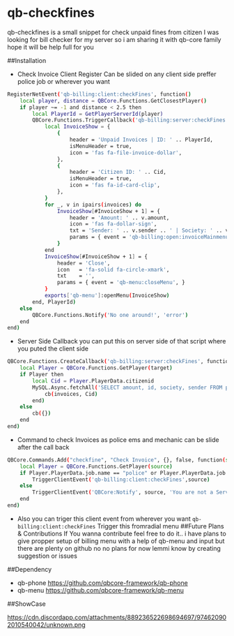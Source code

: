 # qb-checkfines
qb-checkfines is a small snippet for check unpaid fines from citizen I was looking for bill checker for my server so i am sharing it with qb-core family hope it will be help full for you 

##Installation

- Check Invoice Client Register Can be slided on any client side preffer police job or wherever you want 
```bash
RegisterNetEvent('qb-billing:client:checkFines', function()
    local player, distance = QBCore.Functions.GetClosestPlayer()
    if player ~= -1 and distance < 2.5 then
        local PlayerId = GetPlayerServerId(player)
        QBCore.Functions.TriggerCallback('qb-billing:server:checkFines', function(invoices, Cid)
            local InvoiceShow = {
                {
                    header = 'Unpaid Invoices | ID: ' .. PlayerId,
                    isMenuHeader = true,
                    icon = 'fas fa-file-invoice-dollar',
                },
                {
                    header = 'Citizen ID: ' .. Cid,
                    isMenuHeader = true,
                    icon = 'fas fa-id-card-clip',
                },
            }
            for _, v in ipairs(invoices) do
                InvoiceShow[#InvoiceShow + 1] = {
                    header = 'Amount: ' .. v.amount,
                    icon = 'fas fa-dollar-sign',
                    txt = 'Sender: ' .. v.sender .. ' | Society: ' .. v.society,
                    params = { event = 'qb-billing:open:invoiceMainmenu', } --You can trigger to go back in main menu
                }
            end
            InvoiceShow[#InvoiceShow + 1] = {
                header = 'Close',
                icon   = 'fa-solid fa-circle-xmark',
                txt    = '',
                params = { event = 'qb-menu:closeMenu', }
            }
            exports['qb-menu']:openMenu(InvoiceShow)
        end, PlayerId)
    else
        QBCore.Functions.Notify('No one around!', 'error')
    end
end)

```
- Server Side Callback  you can put this on server side of that script where you puted the client side
```bash
QBCore.Functions.CreateCallback('qb-billing:server:checkFines', function(source, cb, target)
	local Player = QBCore.Functions.GetPlayer(target)
	if Player then
		local Cid = Player.PlayerData.citizenid
		MySQL.Async.fetchAll('SELECT amount, id, society, sender FROM phone_invoices WHERE citizenid = ?', {Cid}, function(invoices)
			cb(invoices, Cid)
		end)
	else
		cb({})
	end
end)
```
- Command to check Invoices as police ems and mechanic can be slide after the call back
```bash
QBCore.Commands.Add("checkfine", "Check Invoice", {}, false, function(source, _)
	local Player = QBCore.Functions.GetPlayer(source)
	if Player.PlayerData.job.name == "police" or Player.PlayerData.job.name == "ems" or Player.PlayerData.job.name == "mechanic" then
		TriggerClientEvent('qb-billing:client:checkFines',source)
	else
        TriggerClientEvent('QBCore:Notify', source, 'You are not a Service Worker')
	end
end)
```
- Also you can triger this client event from wherever you want  ``qb-billing:client:checkFines`` Trigger this fromradial menu 
##Future Plans & Contributions
If You wanna contribute feel free to do it.. i have plans to give propper setup of billing menu with a help of qb-menu and input but there are plenty on github no no plans for now lemmi know by creating suggestion or issues 

##Dependency
- qb-phone https://github.com/qbcore-framework/qb-phone
- qb-menu https://github.com/qbcore-framework/qb-menu

##ShowCase


https://cdn.discordapp.com/attachments/889236522698694697/974620902010540042/unknown.png
